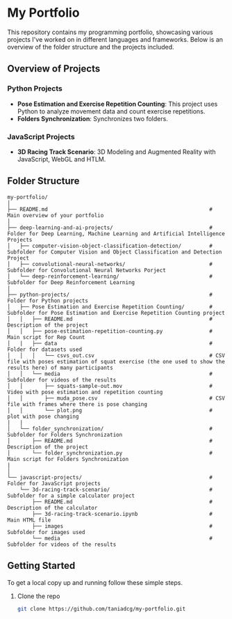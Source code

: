 # My Portfolio

This repository contains my programming portfolio, showcasing various projects I've worked on in different languages and frameworks. Below is an overview of the folder structure and the projects included.

## Overview of Projects

### Python Projects
- **Pose Estimation and Exercise Repetition Counting**: This project uses Python to analyze movement data and count exercise repetitions.
- **Folders Synchronization**: Synchronizes two folders.

### JavaScript Projects
- **3D Racing Track Scenario**: 3D Modeling and Augmented Reality with JavaScript, WebGL and HTLM.

## Folder Structure

```
my-portfolio/
│
├── README.md                                                    # Main overview of your portfolio
│
├── deep-learning-and-ai-projects/                               # Folder for Deep Learning, Machine Learning and Artificial Intelligence Projects
│   ├── computer-vision-object-classification-detection/         # Subfolder for Computer Vision and Object Classification and Detection Project
│   ├── convolutional-neural-networks/                           # Subfolder for Convolutional Neural Networks Porject
│   └── deep-reinforcement-learning/                             # Subfolder for Deep Reinforcement Learning
│
├── python-projects/                                             # Folder for Python projects
│   ├── Pose Estimation and Exercise Repetition Counting/        # Subfolder for Pose Estimation and Exercise Repetition Counting project
│   │   ├── README.md                                            # Description of the project
│   │   ├── pose-estimation-repetition-counting.py               # Main script for Rep Count
│   |   ├── data                                                 # Folder for datasets used
│   │   │   └── csvs_out.csv                                     # CSV file with poses estimation of squat exercise (the one used to show the results here) of many participants 
│   │   └── media                                                # Subfolder for videos of the results
│   │       ├── squats-sample-out.mov                            # Video with pose estimation and repetition counting
│   │       ├── muda_pose.csv                                    # CSV file with frames where there is pose changing
│   │       └── plot.png                                         # plot with pose changing
|   |
│   └── folder_synchronization/                                  # Subfolder for Folders Synchronization
│       ├── README.md                                            # Description of the project
│       └── folder_synchronization.py                            # Main script for Folders Synchronization
|   
│
└── javascript-projects/                                         # Folder for JavaScript projects
    └── 3d-racing-track-scenario/                                # Subfolder for a simple calculator project
        ├── README.md                                            # Description of the calculator
        ├── 3d-racing-track-scenario.ipynb                       # Main HTML file
        ├── images                                               # Subfolder for images used
        └── media                                                # Subfolder for videos of the results
``` 

## Getting Started

To get a local copy up and running follow these simple steps.

1. Clone the repo
   ```bash
   git clone https://github.com/taniadcg/my-portfolio.git

